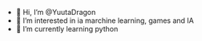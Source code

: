- 👋 Hi, I’m @YuutaDragon
- 👀 I’m interested in ia marchine learning, games and IA
- 🌱 I’m currently learning python


<!---
YuutaDragon/YuutaDragon is a ✨ special ✨ repository because its `README.md` (this file) appears on your GitHub profile.
You can click the Preview link to take a look at your changes.
--->
